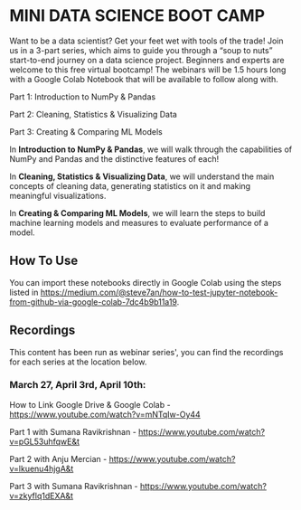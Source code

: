 # MINI DATA SCIENCE BOOT CAMP
Want to be a data scientist? Get your feet wet with tools of the trade!
Join us in a 3-part series, which aims to guide you through a “soup to nuts” start-to-end journey on a data science project. Beginners and experts are welcome to this free virtual bootcamp! The webinars will be 1.5 hours long with a Google Colab Notebook that will be available to follow along with.

Part 1: Introduction to NumPy &amp; Pandas

Part 2: Cleaning, Statistics &amp; Visualizing Data

Part 3: Creating &amp; Comparing ML Models

In **Introduction to NumPy & Pandas**, we will walk through the capabilities of NumPy and Pandas and the distinctive features of each!

In **Cleaning, Statistics & Visualizing Data**, we will understand the main concepts of cleaning data, generating statistics on it and making meaningful visualizations.

In **Creating & Comparing ML Models**, we will learn the steps to build machine learning models and measures to evaluate performance of a model.

## How To Use
You can import these notebooks directly in Google Colab using the steps listed in https://medium.com/@steve7an/how-to-test-jupyter-notebook-from-github-via-google-colab-7dc4b9b11a19.

## Recordings
This content has been run as webinar series', you can find the recordings for each series at the location below.
### March 27, April 3rd, April 10th:
How to Link Google Drive & Google Colab - https://www.youtube.com/watch?v=mNTqIw-Oy44

Part 1 with Sumana Ravikrishnan - https://www.youtube.com/watch?v=pGL53uhfqwE&t

Part 2 with Anju Mercian - https://www.youtube.com/watch?v=lkuenu4hjgA&t

Part 3 with Sumana Ravikrishnan - https://www.youtube.com/watch?v=zkyflq1dEXA&t

